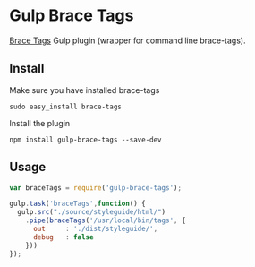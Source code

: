 Gulp Brace Tags
===============
[Brace Tags](http://tags.brace.io/) Gulp plugin (wrapper for command line brace-tags).

Install
-------
Make sure you have installed brace-tags
```
sudo easy_install brace-tags
```
Install the plugin
```
npm install gulp-brace-tags --save-dev
```

Usage
-----
```javascript
var braceTags = require('gulp-brace-tags');

gulp.task('braceTags',function() {
  gulp.src("./source/styleguide/html/")
    .pipe(braceTags('/usr/local/bin/tags', {
      out     : './dist/styleguide/',
      debug   : false
    }))
});
```